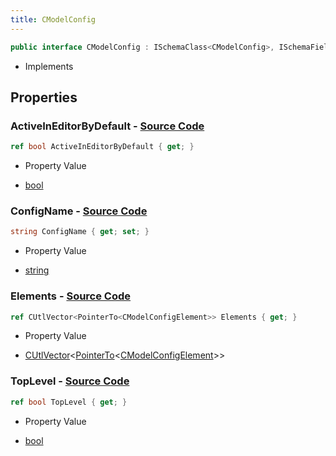 ```yaml
---
title: CModelConfig
---
```


```csharp
public interface CModelConfig : ISchemaClass<CModelConfig>, ISchemaField, ISchemaClass, INativeHandle
```

- Implements

## Properties

### **ActiveInEditorByDefault** - [Source Code](https://github.com/swiftly-solution/swiftlys2/blob/main/managed/src/SwiftlyS2.Generated/Schemas/Interfaces/CModelConfig.cs#L22)

```csharp
ref bool ActiveInEditorByDefault { get; }
```

- Property Value

- [bool](https://learn.microsoft.com/dotnet/api/system.boolean)

### **ConfigName** - [Source Code](https://github.com/swiftly-solution/swiftlys2/blob/main/managed/src/SwiftlyS2.Generated/Schemas/Interfaces/CModelConfig.cs#L16)

```csharp
string ConfigName { get; set; }
```

- Property Value

- [string](https://learn.microsoft.com/dotnet/api/system.string)

### **Elements** - [Source Code](https://github.com/swiftly-solution/swiftlys2/blob/main/managed/src/SwiftlyS2.Generated/Schemas/Interfaces/CModelConfig.cs#L18)

```csharp
ref CUtlVector<PointerTo<CModelConfigElement>> Elements { get; }
```

- Property Value

- [CUtlVector](/docs/api/-1)<[PointerTo](/docs/api/shared/natives/pointerto-1)<[CModelConfigElement](/docs/api/shared/schemadefinitions/cmodelconfigelement)>>

### **TopLevel** - [Source Code](https://github.com/swiftly-solution/swiftlys2/blob/main/managed/src/SwiftlyS2.Generated/Schemas/Interfaces/CModelConfig.cs#L20)

```csharp
ref bool TopLevel { get; }
```

- Property Value

- [bool](https://learn.microsoft.com/dotnet/api/system.boolean)

